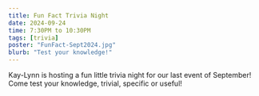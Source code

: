 ```yaml
---
title: Fun Fact Trivia Night
date: 2024-09-24
time: 7:30PM to 10:30PM
tags: [trivia]
poster: "FunFact-Sept2024.jpg"
blurb: "Test your knowledge!"
---
```


Kay-Lynn is hosting a fun little trivia night for our last event of September!
Come test your knowledge, trivial, specific or useful!